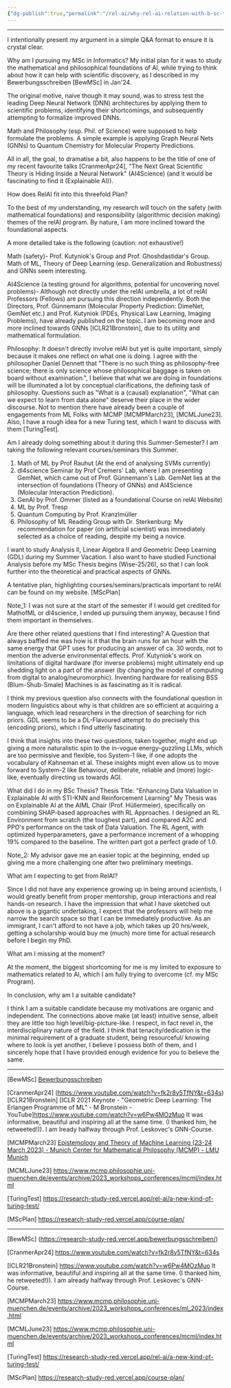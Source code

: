 ```yaml
---
{"dg-publish":true,"permalink":"/rel-ai/why-rel-ai-relation-with-b-sc-thesis/","noteIcon":""}
---
```



---


I intentionally present my argument in a simple Q&A format to ensure it is crystal clear.

Why am I pursuing my MSc in Informatics? 
My initial plan for it was to study the mathematical and philosophical foundations of AI, while trying to think about how it can help with scientific discovery, as I described in my Bewerbungsschreiben [BewMSc] in Jan'24.  

The original motive, naive though it may sound, was to stress test the leading Deep Neural Network (DNN) architectures by applying them to scientific problems, identifying their shortcomings, and subsequently attempting to formalize improved DNNs.

Math and Philosophy (esp. Phil. of Science) were supposed to help formulate the problems. 
A simple example is applying Graph Neural Nets (GNNs) to Quantum Chemistry for Molecular Property Predictions. 

All in all, the goal, to dramatise a bit, also happens to be the title of one of my recent favourite talks [CranmerApr24], "The Next Great Scientific Theory is Hiding Inside a Neural Network" (AI4Science) (and it would be fascinating to find it (Explainable AI)). 

How does RelAI fit into this threefold Plan? 

To the best of my understanding, my research will touch on the safety (with mathematical foundations) and responsibility (algorithmic decision making) themes of the relAI program. By nature, I am more inclined toward the foundational aspects.

A more detailed take is the following (caution: not exhaustive!)

Math (safety)- Prof. Kutyniok's Group and Prof. Ghoshdastidar's Group. Math of ML, Theory of Deep Learning (esp. Generalization and Robustness) and GNNs seem interesting. 

AI4Science (a testing ground for algorithms, potential for uncovering novel problems)- 
Although not directly under the relAI umbrella, a lot of relAI Professors (Fellows) are pursuing this direction independently. Both the Directors, Prof. Günnemann (Molecular Property Prediction: DimeNet, GemNet etc.) and  Prof. Kutyniok (PDEs, Physical Law Learning, Imaging Problems), have already published on the topic. I am becoming more and more inclined towards GNNs [ICLR21Bronstein], due to its utility and mathematical formulation. 

Philosophy: It doesn't directly involve relAI but yet is quite important, simply because it makes one reflect on what one is doing. I agree with the philosopher Daniel Dennett that "There is no such thing as philosophy-free science; there is only science whose philosophical baggage is taken on board without examination.", I believe that what we are doing in foundations will be illuminated a lot by conceptual clarifications, the defining task of philosophy. Questions such as "What is a (causal) explanation", "What can we expect to learn from data alone" deserve their place in the wider discourse. Not to mention there have already been a couple of engagements from ML Folks with MCMP [MCMPMarch23], [MCMLJune23]. Also, I have a rough idea for a new Turing test, which I want to discuss with them [TuringTest]. 


Am I already doing something about it during this Summer-Semester? 
I am taking the following relevant courses/seminars this Summer. 
1) Math of ML by Prof Rauhut (At the end of analysing SVMs currently)
2) dl4science Seminar by Prof Cremers' Lab, where I am presenting GemNet, which came out of Prof. Günnemann's Lab. GemNet lies at the intersection of foundations (Theory of GNNs) and AI4Science (Molecular Interaction Prediction). 
3) GenAI by Prof. Ommer (listed as a foundational Course on relAI Website)
4) ML by Prof. Tresp 
5) Quantum Computing by Prof. Kranzlmüller
6) Philosophy of ML Reading Group with Dr. Sterkenburg: My recommendation for paper (on artificial scientist) was immediately selected as a choice of reading, despite my being a novice. 

I want to study Analysis II, Linear Algebra II and Geometric Deep Learning (GDL) during my Summer Vacation. I also want to have studied Functional Analysis before my MSc Thesis begins (Wise-25/26), so that I can look further into the theoretical and practical aspects of GNNs. 

A tentative plan, highlighting courses/seminars/practicals important to relAI can be found on my website. [MScPlan]

Note_1: I was not sure at the start of the semester if I would get credited for MathofML or dl4science, I ended up pursuing them anyway, because I find them important in themselves. 

Are there other related questions that I find interesting? 
A Question that always baffled me was how is it that the brain runs for an hour with the same energy that GPT uses for producing an answer of ca. 30 words, not to mention the adverse environmental effects. Prof. Kutyniok's work on limitations of digital hardware (for inverse problems) might ultimately end up shedding light on a part of the answer (by changing the model of computing from digital to analog/neuromorphic). Inventing hardware for realising BSS (Blum-Shub-Smale) Machines is as fascinating as it is radical. 

I think my previous question also connects with the foundational question in modern linguistics about why is that children are so efficient at acquiring a language, which lead researchers in the direction of searching for rich priors. GDL seems to be a DL-Flavoured attempt to do precisely this (encoding priors), which i find utterly fascinating. 

I think that insights into these two questions, taken together, might end up giving a more naturalistic spin to the in-vogue energy-guzzling LLMs, which are too permissive and flexible, too System-1 like, if one adopts the vocabulary of Kahneman et al. These insights might even allow us to move forward to System-2 like Behaviour, deliberate, reliable and (more) logic-like, eventually directing us towards AGI. 


What did I do in my BSc Thesis? 
Thesis Title: "Enhancing Data Valuation in Explainable AI with STI-KNN and Reinforcement Learning"
My Thesis was on Explainable AI at the AIML Chair (Prof. Hüllermeier), specifically on combining SHAP-based approaches with RL Approaches. I designed an RL Environment from scratch (the toughest part), and compared A2C and PPO's performance on the task of Data Valuation. The RL Agent, with optimized hyperparameters, gave a performance increment of a whopping 19% compared to the baseline. The written part got a perfect grade of 1.0. 

Note_2: My advisor gave me an easier topic at the beginning, ended up giving me a more challenging one after two preliminary meetings. 

What am I expecting to get from RelAI? 

Since I did not have any experience growing up in being around scientists, I would greatly benefit from proper mentorship, group interactions and real hands-on research. I have the impression that what I have sketched out above is a gigantic undertaking, I expect that the professors will help me narrow the search space so that I can be immediately productive.  As an immigrant, I can't afford to not have a job, which takes up 20 hrs/week, getting a scholarship would buy me (much) more time for actual research before I begin my PhD. 

What am I missing at the moment?

At the moment, the biggest shortcoming for me is my limited to exposure to mathematics related to AI, which I am fully trying to overcome (cf. my MSc Program). 

In conclusion, why am I a suitable candidate? 

I think I am a suitable candidate because my motivations are organic and independent. The connections above make (at least) intuitive sense, albeit they are little too high level/big-picture-like. I respect, in fact revel in, the interdisciplinary nature of the field.  I think that tenacity/dedication is the minimal requirement of a graduate student, being resourceful/ knowing where to look is yet another, I believe I possess both of them, and I sincerely hope that I have provided enough evidence for you to believe the same. 






---
[BewMSc] [Bewerbungsschreiben](https://research-study-red.vercel.app/bewerbungsschreiben/)

 [CranmerApr24]   (https://www.youtube.com/watch?v=fk2r8y5TfNY&t=634s)
 [ICLR21Bronstein]  [ICLR 2021 Keynote - "Geometric Deep Learning: The Erlangen Programme of ML" - M Bronstein - YouTube]https://www.youtube.com/watch?v=w6Pw4MOzMuo
 It was informative, beautiful and inspiring all at the same time. (I thanked him, he retweeted!)). I am lready halfway through Prof. Leskovec's GNN-Course. 

 [MCMPMarch23]  [Epistemology and Theory of Machine Learning (23-24 March 2023) - Munich Center for Mathematical Philosophy (MCMP) - LMU Munich](https://www.mcmp.philosophie.uni-muenchen.de/events/archive/2023_workshops_conferences/ml_2023/index.html)
 
 [MCMLJune23]  https://www.mcmp.philosophie.uni-muenchen.de/events/archive/2023_workshops_conferences/mcml/index.html

[TuringTest] https://research-study-red.vercel.app/rel-ai/a-new-kind-of-turing-test/

 [MScPlan] https://research-study-red.vercel.app/course-plan/

---

[BewMSc] (https://research-study-red.vercel.app/bewerbungsschreiben/)

[CranmerApr24]  https://www.youtube.com/watch?v=fk2r8y5TfNY&t=634s

[ICLR21Bronstein] https://www.youtube.com/watch?v=w6Pw4MOzMuo
 It was informative, beautiful and inspiring all at the same time. (I thanked him, he retweeted!)). I am already halfway through Prof. Leskovec's GNN-Course. 

[MCMPMarch23] https://www.mcmp.philosophie.uni-muenchen.de/events/archive/2023_workshops_conferences/ml_2023/index.html
 
[MCMLJune23]  https://www.mcmp.philosophie.uni-muenchen.de/events/archive/2023_workshops_conferences/mcml/index.html

[TuringTest] https://research-study-red.vercel.app/rel-ai/a-new-kind-of-turing-test/

[MScPlan] https://research-study-red.vercel.app/course-plan/